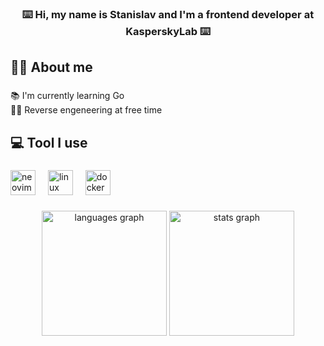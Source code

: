 <h3 align="center">⌨️ Hi, my name is Stanislav and I'm a frontend developer at KasperskyLab ⌨️</h3>

###

<h2 align="left">👨‍💻 About me</h2>

###

<p align="left">📚 I'm currently learning Go<br>👨‍💻 Reverse engeneering at free time</p>

###

<h2 align="left">💻︎ Tool I use</h2>

###

<div align="left">
  <img src="https://skillicons.dev/icons?i=neovim" height="40" alt="neovim logo"  />
  <img width="12" />
  <img src="https://skillicons.dev/icons?i=linux" height="40" alt="linux logo"  />
  <img width="12" />
  <img src="https://skillicons.dev/icons?i=docker" height="40" alt="docker logo"  />
</div>

###

<div align="center">
  <img src="https://github-readme-stats-duskrunner.vercel.app/api/top-langs?username=duskrunner&locale=en&hide_title=true&layout=compact&card_width=320&langs_count=20&theme=dracula&hide_border=false&order=2" height="200" alt="languages graph"  />
  <img src="https://github-readme-stats-duskrunner.vercel.app/api?username=duskrunner&hide_title=true&hide_rank=true&show_icons=true&include_all_commits=true&count_private=true&disable_animations=false&theme=dracula&locale=en&hide_border=false&order=1" height="200" alt="stats graph"  />
</div>

###
